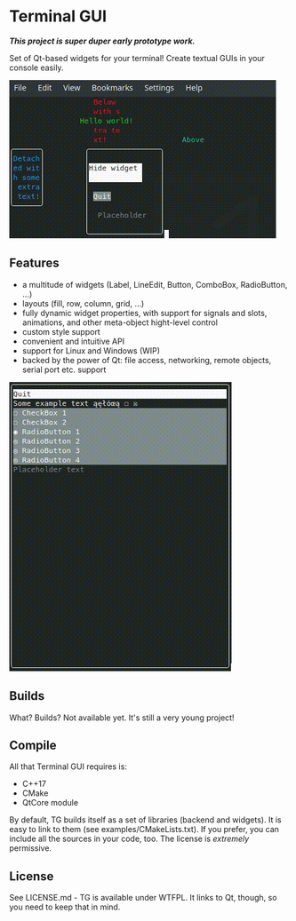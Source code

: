 # Terminal GUI

***This project is super duper early prototype work.***

Set of Qt-based widgets for your terminal! Create textual GUIs in your console
easily.

![Terminal GUI showcase](doc/img/terminal-gui.gif "Terminal GUI showcase")

## Features

* a multitude of widgets (Label, LineEdit, Button, ComboBox, RadioButton, ...)
* layouts (fill, row, column, grid, ...)
* fully dynamic widget properties, with support for signals and slots, 
animations, and other meta-object hight-level control
* custom style support
* convenient and intuitive API
* support for Linux and Windows (WIP)
* backed by the power of Qt: file access, networking, remote objects,
serial port etc. support

![Terminal GUI widgets](doc/img/terminal-gui-2.gif "Terminal GUI widgets")

## Builds

What? Builds? Not available yet. It's still a very young project!

## Compile

All that Terminal GUI requires is:
* C++17
* CMake
* QtCore module

By default, TG builds itself as a set of libraries (backend and widgets). It is
easy to link to them (see examples/CMakeLists.txt). If you prefer, you can 
include all the sources in your code, too. The license is *extremely* 
permissive.

## License

See LICENSE.md - TG is available under WTFPL. It links to Qt, though, so you 
need to keep that in mind.
